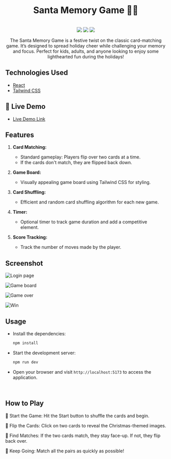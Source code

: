 <div align="center">
  <br/>
<div class="display: flex; align-items:center; justify-content:center;">
            <h1>Santa Memory Game 🎅🏼</h1>
</div>
  <br/>
 </div>

<div align="center">
<a href="https://www.npmjs.com/"><img src="https://img.shields.io/npm/v/npm.svg?logo=npm"/></a>
<a href="https://react.dev/"><img src="https://img.shields.io/badge/react-v18.2.0-blue?logo=react"/></a>
<a href="https://tailwindcss.com/"><img src="https://img.shields.io/badge/tailwindcss-v3.4.17-blue?logo=tailwindcss"/></a>
</div>

<p align="center">The Santa Memory Game is a festive twist on the classic card-matching game. It’s designed to spread holiday cheer while challenging your memory and focus. Perfect for kids, adults, and anyone looking to enjoy some lighthearted fun during the holidays!</p>

## Technologies Used

- [React](https://react.dev/)
- [Tailwind CSS](https://tailwindcss.com/)

## 🚀 Live Demo <a name="live-demo"></a>

- [Live Demo Link](https://christmas-game-2025.netlify.app/)

## Features

1. **Card Matching:**

   - Standard gameplay: Players flip over two cards at a time.
   - If the cards don't match, they are flipped back down.

2. **Game Board:**

   - Visually appealing game board using Tailwind CSS for styling.

3. **Card Shuffling:**

   - Efficient and random card shuffling algorithm for each new game.

4. **Timer:**

   - Optional timer to track game duration and add a competitive element.

5. **Score Tracking:**
   - Track the number of moves made by the player.
     <br/>

## Screenshot

![Login page](https://github.com/BishoyLabib7/Santa-Memory-Game/blob/main/src/assets/Screenshot/login.jpg)

![Game board](https://github.com/BishoyLabib7/Santa-Memory-Game/blob/main/src/assets/Screenshot/Game_board.png)

![Game over](https://github.com/BishoyLabib7/Santa-Memory-Game/blob/main/src/assets/Screenshot/Game_Over.png)

![Win](https://github.com/BishoyLabib7/Santa-Memory-Game/blob/main/src/assets/Screenshot/Win.png)

## Usage

- Install the dependencies:

  ```bash
  npm install
  ```

- Start the development server:

  ```bash
  npm run dev
  ```

- Open your browser and visit `http://localhost:5173` to access the application.

<br/>

## How to Play

🌟 Start the Game: Hit the Start button to shuffle the cards and begin.

🌟 Flip the Cards: Click on two cards to reveal the Christmas-themed images.

🌟 Find Matches: If the two cards match, they stay face-up. If not, they flip back over.

🌟 Keep Going: Match all the pairs as quickly as possible!
